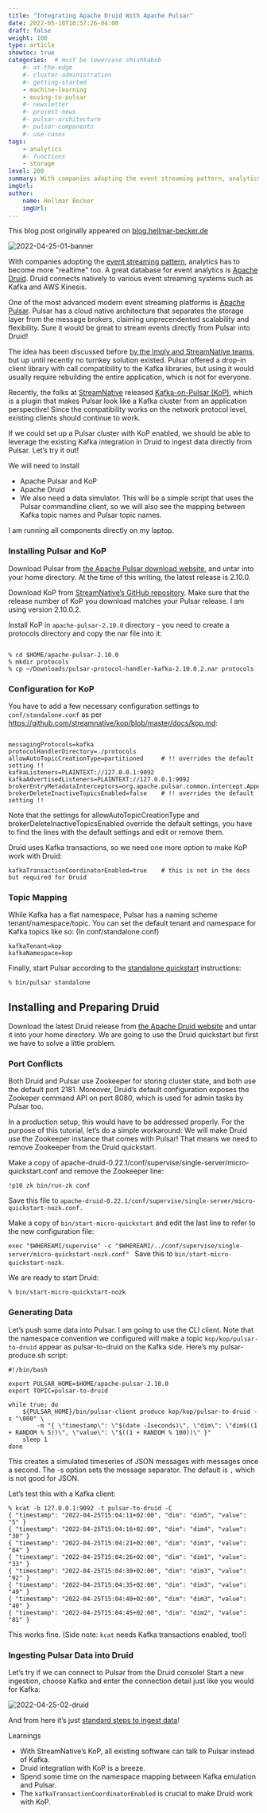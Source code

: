 ```yaml
---
title: "Integrating Apache Druid With Apache Pulsar"
date: 2022-05-18T10:57:26-04:00
draft: false
weight: 100
type: article
showtoc: true
categories:  # must be lowercase shishkabob
    #- at-the-edge
    #- cluster-administration
    #- getting-started
    - machine-learning
    - moving-to-pulsar
    #- newsletter
    #- project-news
    #- pulsar-architecture
    #- pulsar-components
    #- use-cases
tags:
    - analytics
    #- functions
    - storage
level: 200
summary: With companies adopting the event streaming pattern, analytics has to become more "realtime" too. A great database for event analytics is Apache Druid. Druid connects natively to various event streaming systems such as Kafka and AWS Kinesis.
imgUrl: 
author:
    name: Hellmar Becker
    imgUrl:
---
```


This blog post originally appeared on [blog.hellmar-becker.de](https://blog.hellmar-becker.de/2022/04/25/integrating-apache-druid-with-apache-pulsar/)

![2022-04-25-01-banner](https://user-images.githubusercontent.com/1042872/168392825-24f2ef83-c646-46dc-a5e5-c20eb7f7f0c5.png)

With companies adopting the [event streaming pattern](https://medium.com/capital-one-tech/event-streaming-an-additional-architectural-style-to-supplement-api-design-703c4f801722), analytics has to become more "realtime" too. A great database for event analytics is [Apache Druid](https://druid.apache.org/). Druid connects natively to various event streaming systems such as Kafka and AWS Kinesis.

One of the most advanced modern event streaming platforms is [Apache Pulsar](https://pulsar.apache.org/). Pulsar has a cloud native architecture that separates the storage layer from the message brokers, claiming unprecendented scalability and flexibility. Sure it would be great to stream events directly from Pulsar into Druid!

The idea has been discussed before [by the Imply and StreamNative teams](https://imply.io/blog/community-spotlight-apache-pulsar-and-apache-druid-get-close/), but up until recently no turnkey solution existed. Pulsar offered a drop-in client library with call compatibility to the Kafka libraries, but using it would usually require rebuilding the entire application, which is not for everyone.

Recently, the folks at [StreamNative](https://streamnative.io/) released [Kafka-on-Pulsar (KoP)](https://streamnative.io/blog/tech/2020-03-24-bring-native-kafka-protocol-support-to-apache-pulsar/), which is a plugin that makes Pulsar look like a Kafka cluster from an application perspective! Since the compatibility works on the network protocol level, existing clients should continue to work.

If we could set up a Pulsar cluster with KoP enabled, we should be able to leverage the existing Kafka integration in Druid to ingest data directly from Pulsar. Let’s try it out!

We will need to install

- Apache Pulsar and KoP
- Apache Druid
- We also need a data simulator. This will be a simple script that uses the Pulsar commandline client, so we will also see the mapping between Kafka topic names and Pulsar topic names.

I am running all components directly on my laptop.

### Installing Pulsar and KoP

Download Pulsar from [the Apache Pulsar download website](https://pulsar.apache.org/en/download/), and untar into your home directory. At the time of this writing, the latest release is 2.10.0.

Download KoP from [StreamNative’s GitHub repository](https://github.com/streamnative/kop/releases). Make sure that the release number of KoP you download matches your Pulsar release. I am using version 2.10.0.2.

Install KoP in `apache-pulsar-2.10.0` directory - you need to create a protocols directory and copy the nar file into it:

```

% cd $HOME/apache-pulsar-2.10.0
% mkdir protocols
% cp ~/Downloads/pulsar-protocol-handler-kafka-2.10.0.2.nar protocols 
```

### Configuration for KoP

You have to add a few necessary configuration settings to `conf/standalone.conf` as per https://github.com/streamnative/kop/blob/master/docs/kop.md:

```

messagingProtocols=kafka
protocolHandlerDirectory=./protocols
allowAutoTopicCreationType=partitioned     # !! overrides the default setting !!
kafkaListeners=PLAINTEXT://127.0.0.1:9092
kafkaAdvertisedListeners=PLAINTEXT://127.0.0.1:9092
brokerEntryMetadataInterceptors=org.apache.pulsar.common.intercept.AppendIndexMetadataInterceptor
brokerDeleteInactiveTopicsEnabled=false    # !! overrides the default setting !!
```

Note that the settings for allowAutoTopicCreationType and brokerDeleteInactiveTopicsEnabled override the default settings, you have to find the lines with the default settings and edit or remove them.

Druid uses Kafka transactions, so we need one more option to make KoP work with Druid:

`kafkaTransactionCoordinatorEnabled=true    # this is not in the docs but required for Druid`

### Topic Mapping

While Kafka has a flat namespace, Pulsar has a naming scheme tenant/namespace/topic. You can set the default tenant and namespace for Kafka topics like so: (In conf/standalone.conf)

```
kafkaTenant=kop
kafkaNamespace=kop
```

Finally, start Pulsar according to the [standalone quickstart](https://pulsar.apache.org/docs/en/standalone/) instructions:

`% bin/pulsar standalone`

## Installing and Preparing Druid

Download the latest Druid release from [the Apache Druid website](https://druid.apache.org/downloads.html) and untar it into your home directory. We are going to use the Druid quickstart but first we have to solve a little problem.

### Port Conflicts

Both Druid and Pulsar use Zookeeper for storing cluster state, and both use the default port 2181. Moreover, Druid’s default configuration exposes the Zookeper command API on port 8080, which is used for admin tasks by Pulsar too.

In a production setup, this would have to be addressed properly. For the purpose of this tutorial, let’s do a simple workaround: We will make Druid use the Zookeeper instance that comes with Pulsar! That means we need to remove Zookeeper from the Druid quickstart.

Make a copy of apache-druid-0.22.1/conf/supervise/single-server/micro-quickstart.conf and remove the Zookeeper line:

`!p10 zk bin/run-zk conf`

Save this file to `apache-druid-0.22.1/conf/supervise/single-server/micro-quickstart-nozk.conf.`

Make a copy of `bin/start-micro-quickstart` and edit the last line to refer to the new configuration file:

`exec "$WHEREAMI/supervise" -c "$WHEREAMI/../conf/supervise/single-server/micro-quickstart-nozk.conf"
`
Save this to `bin/start-micro-quickstart-nozk`.

We are ready to start Druid:

`% bin/start-micro-quickstart-nozk`

### Generating Data

Let’s push some data into Pulsar. I am going to use the CLI client. Note that the namespace convention we configured will make a topic `kop/kop/pulsar-to-druid` appear as pulsar-to-druid on the Kafka side. Here’s my pulsar-produce.sh script:

```
#!/bin/bash

export PULSAR_HOME=$HOME/apache-pulsar-2.10.0
export TOPIC=pulsar-to-druid

while true; do
    ${PULSAR_HOME}/bin/pulsar-client produce kop/kop/pulsar-to-druid -s "\000" \
        -m "{ \"timestamp\": \"$(date -Iseconds)\", \"dim\": \"dim$((1 + RANDOM % 5))\", \"value\": \"$((1 + RANDOM % 100))\" }"
    sleep 1
done

```

This creates a simulated timeseries of JSON messages with messages once a second. The -s option sets the message separator. The default is `,` which is not good for JSON.

Let’s test this with a Kafka client:

```
% kcat -b 127.0.0.1:9092 -t pulsar-to-druid -C           
{ "timestamp": "2022-04-25T15:04:11+02:00", "dim": "dim5", "value": "5" }
{ "timestamp": "2022-04-25T15:04:16+02:00", "dim": "dim4", "value": "30" }
{ "timestamp": "2022-04-25T15:04:21+02:00", "dim": "dim3", "value": "84" }
{ "timestamp": "2022-04-25T15:04:26+02:00", "dim": "dim1", "value": "33" }
{ "timestamp": "2022-04-25T15:04:30+02:00", "dim": "dim3", "value": "92" }
{ "timestamp": "2022-04-25T15:04:35+02:00", "dim": "dim3", "value": "49" }
{ "timestamp": "2022-04-25T15:04:40+02:00", "dim": "dim3", "value": "40" }
{ "timestamp": "2022-04-25T15:04:45+02:00", "dim": "dim2", "value": "81" }
```

This works fine. (Side note: `kcat` needs Kafka transactions enabled, too!)

### Ingesting Pulsar Data into Druid
Let’s try if we can connect to Pulsar from the Druid console! Start a new ingestion, choose Kafka and enter the connection detail just like you would for Kafka:

![2022-04-25-02-druid](https://user-images.githubusercontent.com/1042872/168396156-6449d29b-2b67-4600-b45b-1784c194d065.jpeg)

And from here it’s just [standard steps to ingest data](https://druid.apache.org/docs/0.22.1/tutorials/index.html#step-4-load-data)!

Learnings

- With StreamNative’s KoP, all existing software can talk to Pulsar instead of Kafka.
- Druid integration with KoP is a breeze.
- Spend some time on the namespace mapping between Kafka emulation and Pulsar.
- The `kafkaTransactionCoordinatorEnabled` is crucial to make Druid work with KoP.
